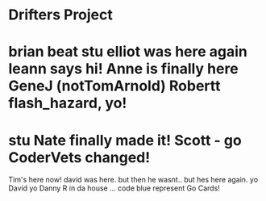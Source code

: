 Drifters Project
=======
brian beat stu
elliot was here again
leann says hi!
Anne is finally here
GeneJ (notTomArnold)
Robertt flash_hazard, yo!
=======
stu
Nate finally made it!
Scott - go CoderVets
changed!
=======
Tim's here now!
david was here. but then he wasnt.. but hes here again. 
yo
David
yo
Danny R in da house ... code blue represent
Go Cards!
